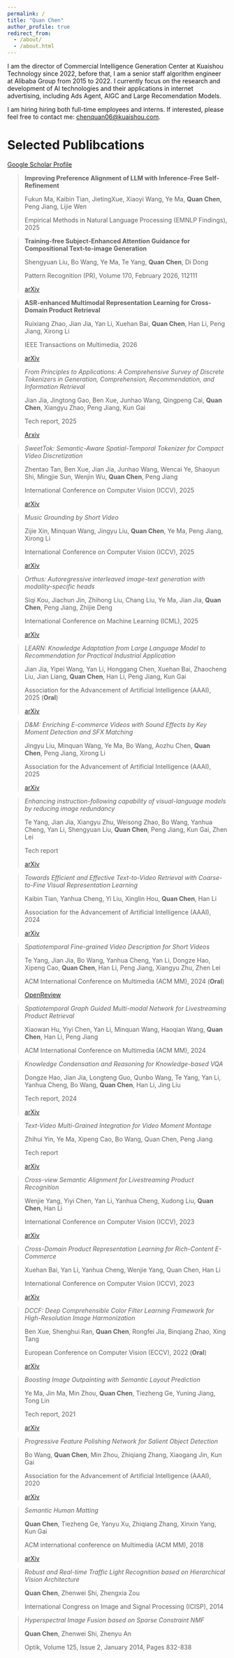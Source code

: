 ```yaml
---
permalink: /
title: "Quan Chen"
author_profile: true
redirect_from: 
  - /about/
  - /about.html
---
```

I am the director of Commercial Intelligence Generation Center at Kuaishou Technology since 2022, before that, I am a senior staff algorithm engineer at Alibaba Group from 2015 to 2022. 
I currently focus on the research and development of AI technologies and their applications in internet advertising, including Ads Agent, AIGC and Large Recomendation Models.

I am hiring hiring both full-time employees and interns. If interested, please feel free to contact me: chenquan06@kuaishou.com.





Selected Publibcations
======

[Google Scholar Profile](https://scholar.google.com/citations?user=jFQSmp8AAAAJ&hl=en)

> **Improving Preference Alignment of LLM with Inference-Free Self-Refinement**
>
> Fukun Ma, Kaibin Tian, JietingXue, Xiaoyi Wang, Ye Ma, **Quan Chen**, Peng Jiang, Lijie Wen
>
> Empirical Methods in Natural Language Processing (EMNLP Findings), 2025


> **Training-free Subject-Enhanced Attention Guidance for Compositional Text-to-image Generation**
>
> Shengyuan Liu, Bo Wang, Ye Ma, Te Yang, **Quan Chen**, Di Dong
>
> Pattern Recognition (PR), Volume 170, February 2026, 112111
>
> [arXiv](https://arxiv.org/abs/2405.06948)


> **ASR-enhanced Multimodal Representation Learning for Cross-Domain Product Retrieval**
>
> Ruixiang Zhao, Jian Jia, Yan Li, Xuehan Bai, **Quan Chen**, Han Li, Peng Jiang, Xirong Li
>
> IEEE Transactions on Multimedia, 2026
>
> [arXiv](https://arxiv.org/abs/2408.02978)


> *From Principles to Applications: A Comprehensive Survey of Discrete Tokenizers in Generation, Comprehension, Recommendation, and Information Retrieval*
>
> Jian Jia, Jingtong Gao, Ben Xue, Junhao Wang, Qingpeng Cai, **Quan Chen**, Xiangyu Zhao, Peng Jiang, Kun Gai
>
> Tech report, 2025
>
> [Arxiv](https://arxiv.org/abs/2502.12448)

> *SweetTok: Semantic-Aware Spatial-Temporal Tokenizer for Compact Video Discretization*
> 
> Zhentao Tan, Ben Xue, Jian Jia, Junhao Wang, Wencai Ye, Shaoyun Shi, Mingjie Sun, Wenjin Wu, **Quan Chen**, Peng Jiang
> 
> International Conference on Computer Vision (ICCV), 2025
> 
> [arXiv](https://arxiv.org/abs/2412.10443)




> *Music Grounding by Short Video*
> 
> Zijie Xin, Minquan Wang, Jingyu Liu, **Quan Chen**, Ye Ma, Peng Jiang, Xirong Li
> 
> International Conference on Computer Vision (ICCV), 2025
>
> [arXiv](https://arxiv.org/abs/2408.16990v2)


> *Orthus: Autoregressive interleaved image-text generation with modality-specific heads*
> 
> Siqi Kou, Jiachun Jin, Zhihong Liu, Chang Liu, Ye Ma, Jian Jia, **Quan Chen**, Peng Jiang, Zhijie Deng
> 
> International Conference on Machine Learning (ICML), 2025
> 
> [arXiv](https://arxiv.org/abs/2412.00127)


> *LEARN: Knowledge Adaptation from Large Language Model to Recommendation for Practical Industrial Application*
>
> Jian Jia, Yipei Wang, Yan Li, Honggang Chen, Xuehan Bai, Zhaocheng Liu, Jian Liang, **Quan Chen**, Han Li, Peng Jiang, Kun Gai
>
> Association for the Advancement of Artificial Intelligence (AAAI), 2025 (**Oral**)
> 
> [arXiv](https://arxiv.org/abs/2405.03988)


> *D&M: Enriching E-commerce Videos with Sound Effects by Key Moment Detection and SFX Matching*
> 
> Jingyu Liu, Minquan Wang, Ye Ma, Bo Wang, Aozhu Chen, **Quan Chen**, Peng Jiang, Xirong Li
> 
>  Association for the Advancement of Artificial Intelligence (AAAI), 2025
> 
> [arXiv](https://arxiv.org/abs/2408.13226)


> *Enhancing instruction-following capability of visual-language models by reducing image redundancy*
>
> Te Yang, Jian Jia, Xiangyu Zhu, Weisong Zhao, Bo Wang, Yanhua Cheng, Yan Li, Shengyuan Liu, **Quan Chen**, Peng Jiang, Kun Gai, Zhen Lei
>
> Tech report
>
> [arXiv](https://arxiv.org/abs/2411.15453)


> *Towards Efficient and Effective Text-to-Video Retrieval with Coarse-to-Fine Visual Representation Learning*
>
> Kaibin Tian, Yanhua Cheng, Yi Liu, Xinglin Hou, **Quan Chen**, Han Li
>
> Association for the Advancement of Artificial Intelligence (AAAI), 2024
>
> [arXiv](https://arxiv.org/abs/2401.00701)


> *Spatiotemporal Fine-grained Video Description for Short Videos*
>
> Te Yang, Jian Jia, Bo Wang, Yanhua Cheng, Yan Li, Dongze Hao, Xipeng Cao, **Quan Chen**, Han Li, Peng Jiang, Xiangyu Zhu, Zhen Lei
>
> ACM International Conference on Multimedia (ACM MM), 2024 (**Oral**)
>
> [OpenReview](https://openreview.net/pdf/fdfb800d821320702c049d0c61c1c6c498ff4445.pdf)

> *Spatiotemporal Graph Guided Multi-modal Network for Livestreaming Product Retrieval*
>
> Xiaowan Hu, Yiyi Chen, Yan Li, Minquan Wang, Haoqian Wang, **Quan Chen**, Han Li, Peng Jiang
>
> ACM International Conference on Multimedia (ACM MM), 2024


> *Knowledge Condensation and Reasoning for Knowledge-based VQA*
>
> Dongze Hao, Jian Jia, Longteng Guo, Qunbo Wang, Te Yang, Yan Li, Yanhua Cheng, Bo Wang, **Quan Chen**, Han Li, Jing Liu
>
> Tech report, 2024
>
> [arXiv](https://arxiv.org/abs/2403.10037)


> *Text-Video Multi-Grained Integration for Video Moment Montage*
>
> Zhihui Yin, Ye Ma, Xipeng Cao, Bo Wang, Quan Chen, Peng Jiang
>
> Tech report
> 
> [arXiv](https://arxiv.org/abs/2412.09276)






> *Cross-view Semantic Alignment for Livestreaming Product Recognition*
>
> Wenjie Yang, Yiyi Chen, Yan Li, Yanhua Cheng, Xudong Liu, **Quan Chen**, Han Li
>
>  International Conference on Computer Vision (ICCV), 2023
>
> [arXiv](https://arxiv.org/abs/2308.04912)

> *Cross-Domain Product Representation Learning for Rich-Content E-Commerce*
>
> Xuehan Bai, Yan Li, Yanhua Cheng, Wenjie Yang, Quan Chen, Han Li
>
> International Conference on Computer Vision (ICCV), 2023
>
> [arXiv](https://arxiv.org/abs/2308.05550)


> *DCCF: Deep Comprehensible Color Filter Learning Framework for High-Resolution Image Harmonization*
>
> Ben Xue, Shenghui Ran, **Quan Chen**, Rongfei Jia, Binqiang Zhao, Xing Tang
>
> European Conference on Computer Vision (ECCV), 2022 (**Oral**)
>
> [arXiv](https://arxiv.org/abs/2207.04788)


> *Boosting Image Outpainting with Semantic Layout Prediction*
>
> Ye Ma, Jin Ma, Min Zhou, **Quan Chen**, Tiezheng Ge, Yuning Jiang, Tong Lin
>
> Tech report, 2021
>
> [arXiv](https://arxiv.org/pdf/2110.09267)


> *Progressive Feature Polishing Network for Salient Object Detection*
>
> Bo Wang, **Quan Chen**, Min Zhou, Zhiqiang Zhang, Xiaogang Jin, Kun Gai
>
> Association for the Advancement of Artificial Intelligence (AAAI), 2020
>
> [arXiv](https://arxiv.org/abs/1911.05942)


> *Semantic Human Matting*
>
> **Quan Chen**, Tiezheng Ge, Yanyu Xu, Zhiqiang Zhang, Xinxin Yang, Kun Gai
>
> ACM international conference on Multimedia (ACM MM), 2018
>
> [arXiv](https://arxiv.org/pdf/1809.01354)


> *Robust and Real-time Traffic Light Recognition based on Hierarchical Vision Architecture*
>
> **Quan Chen**, Zhenwei Shi, Zhengxia Zou
>
> International Congress on Image and Signal Processing (ICISP), 2014

> *Hyperspectral Image Fusion based on Sparse Constraint NMF*
>
> **Quan Chen**, Zhenwei Shi, Zhenyu An
>
> Optik, Volume 125, Issue 2, January 2014, Pages 832-838







